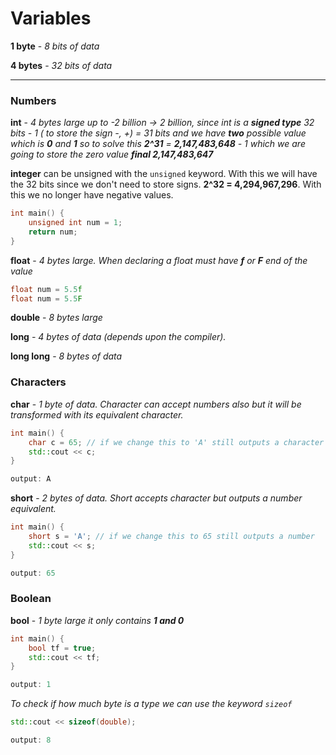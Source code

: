 # Variables

**1 byte** - *8 bits of data*

**4 bytes** - *32 bits of data*

---

### Numbers

**int** - *4 bytes large up to -2 billion -> 2 billion, since int is a **signed type** 32 bits - 1 ( to store the sign -, +) = 31 bits  and we have **two** possible value which is **0** and **1** so to solve this **2^31** = **2,147,483,648** - 1 which we are going to store the zero value **final 2,147,483,647***



**integer** can be unsigned with the `unsigned` keyword. With this we will have the 32 bits since we don't need to store signs. **2^32 = 4,294,967,296**. With this we no longer have negative values.

```c++
int main() {
	unsigned int num = 1;
	return num;
}
```

**float** - *4 bytes large. When declaring a float must have **f** or **F** end of the value*

```c++
float num = 5.5f
float num = 5.5F
```

**double** - *8 bytes large*

**long** *- 4 bytes of data (depends upon the compiler).*

**long long** - *8 bytes of data*



### Characters

**char** - *1 byte of data. Character can accept numbers also but it will be transformed with its equivalent character.*

```c++
int main() {
	char c = 65; // if we change this to 'A' still outputs a character
	std::cout << c;
}

output: A
```

**short** - *2 bytes of data. Short accepts character but outputs a number equivalent.*

```c++
int main() {
	short s = 'A'; // if we change this to 65 still outputs a number
	std::cout << s;
}

output: 65
```



### Boolean

**bool** - *1 byte large it only contains **1 and 0***

```c++
int main() {
	bool tf = true;
	std::cout << tf;
}

output: 1
```



*To check if how much byte is a type we can use the keyword `sizeof`*

```c++
std::cout << sizeof(double);

output: 8
```

